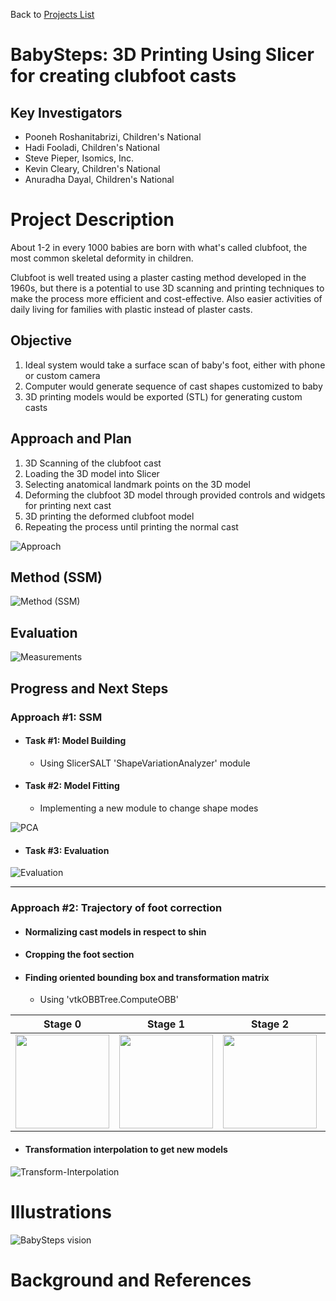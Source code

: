 Back to [Projects List](../../README.md#ProjectsList)

# BabySteps: 3D Printing Using Slicer for creating clubfoot casts

## Key Investigators

- Pooneh Roshanitabrizi, Children's National
- Hadi Fooladi, Children's National
- Steve Pieper, Isomics, Inc.
- Kevin Cleary, Children's National
- Anuradha Dayal, Children's National

# Project Description

About 1-2 in every 1000 babies are born with what's called clubfoot, the most common skeletal deformity in children.

Clubfoot is well treated using a plaster casting method developed in the 1960s, but there is a potential to use
3D scanning and printing techniques to make the process more efficient and cost-effective.  Also easier activities of 
daily living for families with plastic instead of plaster casts.

## Objective

1. Ideal system would take a surface scan of baby's foot, either with phone or custom camera
1. Computer would generate sequence of cast shapes customized to baby
1. 3D printing models would be exported (STL) for generating custom casts

## Approach and Plan

1. 3D Scanning of the clubfoot cast
1. Loading the 3D model into Slicer
1. Selecting anatomical landmark points on the 3D model
1. Deforming the clubfoot 3D model through provided controls and widgets for printing next cast
1. 3D printing the deformed clubfoot model
1. Repeating the process until printing the normal cast

![Approach](Approach.png) 

## Method (SSM)

![Method (SSM)](SSM.png)

## Evaluation

![Measurements](Measurements.png)

## Progress and Next Steps

### Approach #1: SSM

- #### Task #1: Model Building  
  - Using SlicerSALT 'ShapeVariationAnalyzer' module

- #### Task #2: Model Fitting
  - Implementing a new module to change shape modes

![PCA](PCA.gif)

- #### Task #3: Evaluation

![Evaluation](Evaluation.png)

<p style='background-color:black;height:1px' />

### Approach #2: Trajectory of foot correction

- #### Normalizing cast models in respect to shin
- #### Cropping the foot section
- #### Finding oriented bounding box and transformation matrix
  - Using 'vtkOBBTree.ComputeOBB'

<center>

| Stage 0 | Stage 1 | Stage 2 | Stage 3 | Stage 4 | Stage 5 |
|:-------:|:-------:|:-------:|:-------:|:-------:|:-------:|
| <img src='0.png' width="150" /> | <img src='1.png' width="150" /> | <img src='2.png' width="150" /> | <img src='3.png' width="150" /> | <img src='4.png' width="150" /> | <img src='5.png' width="150" /> |

</center>

- #### Transformation interpolation to get new models
  
![Transform-Interpolation](Transform-Interpolation.gif)

# Illustrations

![BabySteps vision](babysteps.png)

# Background and References
